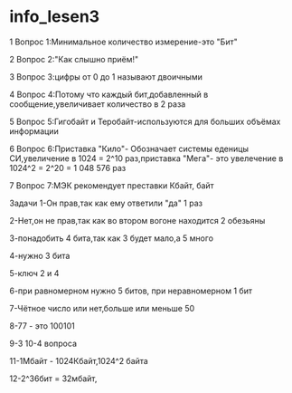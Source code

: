 # info_lesen3
1 Вопрос 1:Минимальное количество измерение-это "Бит"

2 Вопрос 2:"Как слышно приём!"

3 Вопрос 3:цифры от 0 до 1 называют двоичными

4 Вопрос 4:Потому что каждый бит,добавленный в сообщение,увеличивает количество в 2 раза

5 Вопрос 5:Гигобайт и Теробайт-используются для больших объёмах информации

6 Вопрос 6:Приставка "Кило"- Обозначает системы еденицы СИ,увеличение в 1024 = 2^10 раз,приставка "Мега"- это увелечение в 1024^2 = 2^20 = 1 048 576 раз

7 Вопрос 7:МЭК рекомендует преставки Кбайт, байт 




  Задачи 
1-Он прав,так как ему ответили "да" 1 раз 

2-Нет,он не прав,так как во втором вогоне находится 2 обезьяны 

3-понадобить 4 бита,так как 3 будет мало,а 5 много 

4-нужно 3 бита 

5-ключ 2 и 4

6-при равномерном нужно 5 битов, при неравномерном 1 бит 

7-Чётное число или нет,больше или меньше 50

8-77 - это 100101

9-3
10-4 вопроса

11-1Мбайт - 1024Кбайт,1024^2 байта 

12-2^36бит = 32мбайт, 

